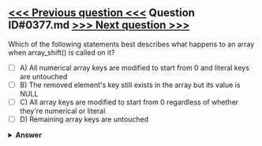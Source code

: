 [<<< Previous question <<<](0376.md)   Question ID#0377.md   [>>> Next question >>>](0378.md)
---

Which of the following statements best describes what happens to an array when array_shift() is called on it?



- [ ] A) All numerical array keys are modified to start from 0 and literal keys are untouched
- [ ] B) The removed element's key still exists in the array but its value is NULL
- [ ] C) All array keys are modified to start from 0 regardless of whether they're numerical or literal
- [ ] D) Remaining array keys are untouched

<details><summary><b>Answer</b></summary>
<p>
  Answer: <strong>A</strong>
</p>
</details>
